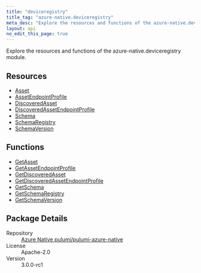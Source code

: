 ```yaml
---
title: "deviceregistry"
title_tag: "azure-native.deviceregistry"
meta_desc: "Explore the resources and functions of the azure-native.deviceregistry module."
layout: api
no_edit_this_page: true
---
```


<!-- WARNING: this file was generated by Pulumi Docs Generator. -->
<!-- Do not edit by hand unless you're certain you know what you are doing! -->

Explore the resources and functions of the azure-native.deviceregistry module.

<h2 id="resources">Resources</h2>
<ul class="api">
    <li><a href="asset/" title="Asset">Asset</a></li>
    <li><a href="assetendpointprofile/" title="AssetEndpointProfile">AssetEndpointProfile</a></li>
    <li><a href="discoveredasset/" title="DiscoveredAsset">DiscoveredAsset</a></li>
    <li><a href="discoveredassetendpointprofile/" title="DiscoveredAssetEndpointProfile">DiscoveredAssetEndpointProfile</a></li>
    <li><a href="schema/" title="Schema">Schema</a></li>
    <li><a href="schemaregistry/" title="SchemaRegistry">SchemaRegistry</a></li>
    <li><a href="schemaversion/" title="SchemaVersion">SchemaVersion</a></li>
</ul>

<h2 id="functions">Functions</h2>
<ul class="api">
    <li><a href="getasset/" title="GetAsset">GetAsset</a></li>
    <li><a href="getassetendpointprofile/" title="GetAssetEndpointProfile">GetAssetEndpointProfile</a></li>
    <li><a href="getdiscoveredasset/" title="GetDiscoveredAsset">GetDiscoveredAsset</a></li>
    <li><a href="getdiscoveredassetendpointprofile/" title="GetDiscoveredAssetEndpointProfile">GetDiscoveredAssetEndpointProfile</a></li>
    <li><a href="getschema/" title="GetSchema">GetSchema</a></li>
    <li><a href="getschemaregistry/" title="GetSchemaRegistry">GetSchemaRegistry</a></li>
    <li><a href="getschemaversion/" title="GetSchemaVersion">GetSchemaVersion</a></li>
</ul>

<h2 id="package-details">Package Details</h2>
<dl class="package-details">
	<dt>Repository</dt>
	<dd><a href="https://github.com/pulumi/pulumi-azure-native">Azure Native pulumi/pulumi-azure-native</a></dd>
	<dt>License</dt>
	<dd>Apache-2.0</dd>
	<dt>Version</dt>
	<dd>3.0.0-rc1</dd>
</dl>

